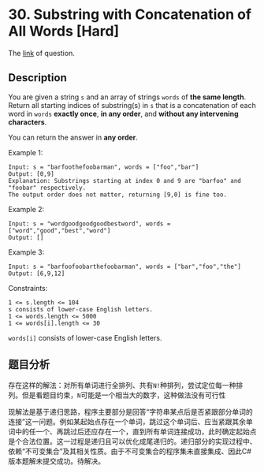 # 30. Substring with Concatenation of All Words [Hard]

The [link](https://leetcode.com/problems/substring-with-concatenation-of-all-words/) of question.

## Description

You are given a string `s` and an array of strings `words` of **the same length**. Return all starting indices of substring(s) in `s` that is a concatenation of each word in `words` **exactly once**, **in any order**, and **without any intervening characters**.

You can return the answer in **any order**.

Example 1:
```
Input: s = "barfoothefoobarman", words = ["foo","bar"]
Output: [0,9]
Explanation: Substrings starting at index 0 and 9 are "barfoo" and "foobar" respectively.
The output order does not matter, returning [9,0] is fine too.
```

Example 2:
```
Input: s = "wordgoodgoodgoodbestword", words = ["word","good","best","word"]
Output: []
```

Example 3:
```
Input: s = "barfoofoobarthefoobarman", words = ["bar","foo","the"]
Output: [6,9,12]
```

Constraints:
```
1 <= s.length <= 104
s consists of lower-case English letters.
1 <= words.length <= 5000
1 <= words[i].length <= 30
```
`words[i]` consists of lower-case English letters.

## 题目分析

存在这样的解法：对所有单词进行全排列、共有`N!`种排列，尝试定位每一种排列。但是看题目约束，`N`可能是一个相当大的数字，这种做法没有可行性

现解法是基于递归思路，程序主要部分是回答“字符串某点后是否紧跟部分单词的连接”这一问题。例如某起始点存在一个单词，跳过这个单词后、应当紧跟其余单词中的任一个、再跳过后还应存在一个，直到所有单词连接成功，此时确定起始点是个合法位置。这一过程是递归且可以优化成尾递归的。递归部分的实现过程中、依赖“不可变集合”及其相关性质。由于不可变集合的程序集未直接集成、因此C#版本题解未提交成功。待解决。

<!-- todo -->
<!-- 由于依赖库问题、尚未成功提交题解 -->
